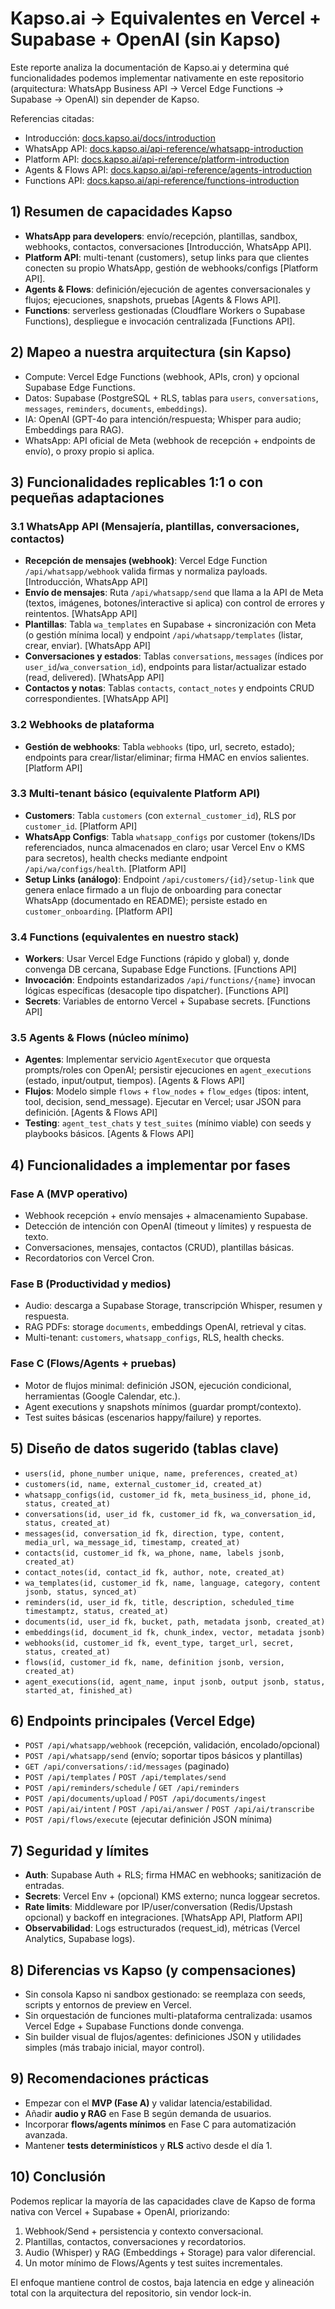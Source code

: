 # Kapso.ai → Equivalentes en Vercel + Supabase + OpenAI (sin Kapso)

Este reporte analiza la documentación de Kapso.ai y determina qué funcionalidades podemos implementar nativamente en este repositorio (arquitectura: WhatsApp Business API → Vercel Edge Functions → Supabase → OpenAI) sin depender de Kapso.

Referencias citadas:
- Introducción: [docs.kapso.ai/docs/introduction](https://docs.kapso.ai/docs/introduction)
- WhatsApp API: [docs.kapso.ai/api-reference/whatsapp-introduction](https://docs.kapso.ai/api-reference/whatsapp-introduction)
- Platform API: [docs.kapso.ai/api-reference/platform-introduction](https://docs.kapso.ai/api-reference/platform-introduction)
- Agents & Flows API: [docs.kapso.ai/api-reference/agents-introduction](https://docs.kapso.ai/api-reference/agents-introduction)
- Functions API: [docs.kapso.ai/api-reference/functions-introduction](https://docs.kapso.ai/api-reference/functions-introduction)

## 1) Resumen de capacidades Kapso
- **WhatsApp para developers**: envío/recepción, plantillas, sandbox, webhooks, contactos, conversaciones [Introducción, WhatsApp API].
- **Platform API**: multi-tenant (customers), setup links para que clientes conecten su propio WhatsApp, gestión de webhooks/configs [Platform API].
- **Agents & Flows**: definición/ejecución de agentes conversacionales y flujos; ejecuciones, snapshots, pruebas [Agents & Flows API].
- **Functions**: serverless gestionadas (Cloudflare Workers o Supabase Functions), despliegue e invocación centralizada [Functions API].

## 2) Mapeo a nuestra arquitectura (sin Kapso)
- Compute: Vercel Edge Functions (webhook, APIs, cron) y opcional Supabase Edge Functions.
- Datos: Supabase (PostgreSQL + RLS, tablas para `users`, `conversations`, `messages`, `reminders`, `documents`, `embeddings`).
- IA: OpenAI (GPT-4o para intención/respuesta; Whisper para audio; Embeddings para RAG).
- WhatsApp: API oficial de Meta (webhook de recepción + endpoints de envío), o proxy propio si aplica.

## 3) Funcionalidades replicables 1:1 o con pequeñas adaptaciones

### 3.1 WhatsApp API (Mensajería, plantillas, conversaciones, contactos)
- **Recepción de mensajes (webhook)**: Vercel Edge Function `/api/whatsapp/webhook` valida firmas y normaliza payloads. [Introducción, WhatsApp API]
- **Envío de mensajes**: Ruta `/api/whatsapp/send` que llama a la API de Meta (textos, imágenes, botones/interactive si aplica) con control de errores y reintentos. [WhatsApp API]
- **Plantillas**: Tabla `wa_templates` en Supabase + sincronización con Meta (o gestión mínima local) y endpoint `/api/whatsapp/templates` (listar, crear, enviar). [WhatsApp API]
- **Conversaciones y estados**: Tablas `conversations`, `messages` (índices por `user_id`/`wa_conversation_id`), endpoints para listar/actualizar estado (read, delivered). [WhatsApp API]
- **Contactos y notas**: Tablas `contacts`, `contact_notes` y endpoints CRUD correspondientes. [WhatsApp API]

### 3.2 Webhooks de plataforma
- **Gestión de webhooks**: Tabla `webhooks` (tipo, url, secreto, estado); endpoints para crear/listar/eliminar; firma HMAC en envíos salientes. [Platform API]

### 3.3 Multi-tenant básico (equivalente Platform API)
- **Customers**: Tabla `customers` (con `external_customer_id`), RLS por `customer_id`. [Platform API]
- **WhatsApp Configs**: Tabla `whatsapp_configs` por customer (tokens/IDs referenciados, nunca almacenados en claro; usar Vercel Env o KMS para secretos), health checks mediante endpoint `/api/wa/configs/health`. [Platform API]
- **Setup Links (análogo)**: Endpoint `/api/customers/{id}/setup-link` que genera enlace firmado a un flujo de onboarding para conectar WhatsApp (documentado en README); persiste estado en `customer_onboarding`. [Platform API]

### 3.4 Functions (equivalentes en nuestro stack)
- **Workers**: Usar Vercel Edge Functions (rápido y global) y, donde convenga DB cercana, Supabase Edge Functions. [Functions API]
- **Invocación**: Endpoints estandarizados `/api/functions/{name}` invocan lógicas específicas (desacople tipo dispatcher). [Functions API]
- **Secrets**: Variables de entorno Vercel + Supabase secrets. [Functions API]

### 3.5 Agents & Flows (núcleo mínimo)
- **Agentes**: Implementar servicio `AgentExecutor` que orquesta prompts/roles con OpenAI; persistir ejecuciones en `agent_executions` (estado, input/output, tiempos). [Agents & Flows API]
- **Flujos**: Modelo simple `flows` + `flow_nodes` + `flow_edges` (tipos: intent, tool, decision, send_message). Ejecutar en Vercel; usar JSON para definición. [Agents & Flows API]
- **Testing**: `agent_test_chats` y `test_suites` (mínimo viable) con seeds y playbooks básicos. [Agents & Flows API]

## 4) Funcionalidades a implementar por fases

### Fase A (MVP operativo)
- Webhook recepción + envío mensajes + almacenamiento Supabase.
- Detección de intención con OpenAI (timeout y límites) y respuesta de texto.
- Conversaciones, mensajes, contactos (CRUD), plantillas básicas.
- Recordatorios con Vercel Cron.

### Fase B (Productividad y medios)
- Audio: descarga a Supabase Storage, transcripción Whisper, resumen y respuesta.
- RAG PDFs: storage `documents`, embeddings OpenAI, retrieval y citas.
- Multi-tenant: `customers`, `whatsapp_configs`, RLS, health checks.

### Fase C (Flows/Agents + pruebas)
- Motor de flujos minimal: definición JSON, ejecución condicional, herramientas (Google Calendar, etc.).
- Agent executions y snapshots mínimos (guardar prompt/contexto). 
- Test suites básicas (escenarios happy/failure) y reportes.

## 5) Diseño de datos sugerido (tablas clave)
- `users(id, phone_number unique, name, preferences, created_at)`
- `customers(id, name, external_customer_id, created_at)`
- `whatsapp_configs(id, customer_id fk, meta_business_id, phone_id, status, created_at)`
- `conversations(id, user_id fk, customer_id fk, wa_conversation_id, status, created_at)`
- `messages(id, conversation_id fk, direction, type, content, media_url, wa_message_id, timestamp, created_at)`
- `contacts(id, customer_id fk, wa_phone, name, labels jsonb, created_at)`
- `contact_notes(id, contact_id fk, author, note, created_at)`
- `wa_templates(id, customer_id fk, name, language, category, content jsonb, status, synced_at)`
- `reminders(id, user_id fk, title, description, scheduled_time timestamptz, status, created_at)`
- `documents(id, user_id fk, bucket, path, metadata jsonb, created_at)`
- `embeddings(id, document_id fk, chunk_index, vector, metadata jsonb)`
- `webhooks(id, customer_id fk, event_type, target_url, secret, status, created_at)`
- `flows(id, customer_id fk, name, definition jsonb, version, created_at)`
- `agent_executions(id, agent_name, input jsonb, output jsonb, status, started_at, finished_at)`

## 6) Endpoints principales (Vercel Edge)
- `POST /api/whatsapp/webhook` (recepción, validación, encolado/opcional)
- `POST /api/whatsapp/send` (envío; soportar tipos básicos y plantillas)
- `GET /api/conversations/:id/messages` (paginado)
- `POST /api/templates` / `POST /api/templates/send`
- `POST /api/reminders/schedule` / `GET /api/reminders`
- `POST /api/documents/upload` / `POST /api/documents/ingest`
- `POST /api/ai/intent` / `POST /api/ai/answer` / `POST /api/ai/transcribe`
- `POST /api/flows/execute` (ejecutar definición JSON mínima)

## 7) Seguridad y límites
- **Auth**: Supabase Auth + RLS; firma HMAC en webhooks; sanitización de entradas.
- **Secrets**: Vercel Env + (opcional) KMS externo; nunca loggear secretos.
- **Rate limits**: Middleware por IP/user/conversation (Redis/Upstash opcional) y backoff en integraciones. [WhatsApp API, Platform API]
- **Observabilidad**: Logs estructurados (request_id), métricas (Vercel Analytics, Supabase logs).

## 8) Diferencias vs Kapso (y compensaciones)
- Sin consola Kapso ni sandbox gestionado: se reemplaza con seeds, scripts y entornos de preview en Vercel.
- Sin orquestación de funciones multi-plataforma centralizada: usamos Vercel Edge + Supabase Functions donde convenga.
- Sin builder visual de flujos/agentes: definiciones JSON y utilidades simples (más trabajo inicial, mayor control).

## 9) Recomendaciones prácticas
- Empezar con el **MVP (Fase A)** y validar latencia/estabilidad.
- Añadir **audio y RAG** en Fase B según demanda de usuarios.
- Incorporar **flows/agents mínimos** en Fase C para automatización avanzada.
- Mantener **tests determinísticos** y **RLS** activo desde el día 1.

## 10) Conclusión
Podemos replicar la mayoría de las capacidades clave de Kapso de forma nativa con Vercel + Supabase + OpenAI, priorizando:
1) Webhook/Send + persistencia y contexto conversacional.
2) Plantillas, contactos, conversaciones y recordatorios.
3) Audio (Whisper) y RAG (Embeddings + Storage) para valor diferencial.
4) Un motor mínimo de Flows/Agents y test suites incrementales.

El enfoque mantiene control de costos, baja latencia en edge y alineación total con la arquitectura del repositorio, sin vendor lock-in.
